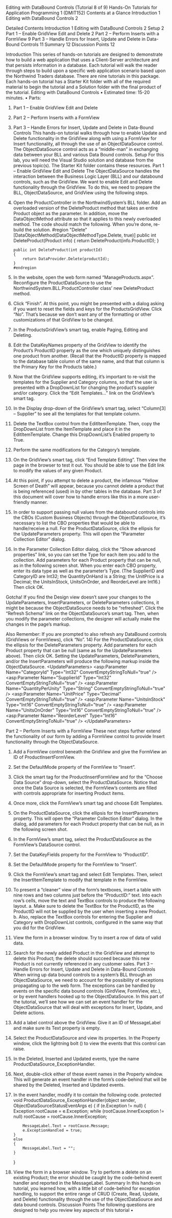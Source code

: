 ﻿

Editing with DataBound Controls
(Tutorial 8 of 9)
Hands-On Tutorials for Application Programming 1 (DMIT152)
Contents at a Glance
Introduction	1
Editing with DataBound Controls	2

Detailed Contents
Introduction	1
Editing with DataBound Controls	2
Setup	2
Part 1 – Enable GridView Edit and Delete	2
Part 2 – Perform Inserts with a FormView	9
Part 3 – Handle Errors for Insert, Update and Delete in Data-Bound Controls	11
Summary	12
Discussion Points	12


Introduction
This series of hands-on tutorials are designed to demonstrate how to build a web application that uses a Client-Server architecture and that persists information in a database. Each tutorial will walk the reader through steps to build upon a specific web application scenario based upon the Northwind Traders database.
There are nine tutorials in this package. Each hands-on tutorial has a Starter Kit folder with all of the required material to begin the tutorial and a Solution folder with the final product of the tutorial.
Editing with DataBound Controls
•	Estimated time: 15-20 minutes.
•	Parts:
1)	Part 1 – Enable GridView Edit and Delete
2)	Part 2 – Perform Inserts with a FormView
3)	Part 3 – Handle Errors for Insert, Update and Delete in Data-Bound Controls
This hands-on tutorial walks through how to enable Update and Delete functionality in the GridView along with using a FormView for Insert functionality, all through the use of an ObjectDataSource control. The ObjectDataSource control acts as a “middle-man” in exchanging data between your BLL and various Data Bound controls.
Setup
For this lab, you will need the Visual Studio solution and database from the previous topic(s). The Starter Kit folder contains these resources.
Part 1 – Enable GridView Edit and Delete
The ObjectDataSource handles the interaction between the Business Logic Layer (BLL) and our databound controls, such as the GridView. We want to enable Edit and Delete functionality through the GridView. To do this, we need to prepare the BLL, ObjectDataSource, and GridView using the following steps.
1)	Open the ProductController in the NorthwindSystem’s BLL folder. Add an overloaded version of the DeleteProduct method that takes an entire Product object as the parameter. In addition, move the DataObjectMethod attribute so that it applies to this newly overloaded method. The code should match the following. When you’re done, re-build the solution.
        #region "Delete"
        [DataObjectMethod(DataObjectMethodType.Delete, true)]
        public int DeleteProduct(Product info)
        {
            return DeleteProduct(info.ProductID);
        }

        public int DeleteProduct(int productId)
        {
            return DataProvider.Delete(productId);
        }
        #endregion

2)	In the website, open the web form named “ManageProducts.aspx”. Reconfigure the ProductDataSource to use the NorthwindSystem.BLL.ProductController class’ new DeleteProduct method.

3)	Click “Finish”. At this point, you might be presented with a dialog asking if you want to reset the fields and keys for the ProductsGridView. Click “No”. That’s because we don’t want any of the formatting or other customizations of that GridView to be changed.

4)	In the ProductsGridView’s smart tag, enable Paging, Editing and Deleting.

5)	Edit the DataKeyNames property of the GridView to identify the Product’s ProductID property as the one which uniquely distinguishes one product from another. (Recall that the ProductID property is mapped to the database table column of the same name, and that that column is the Primary Key for the Products table.)

6)	Now that the GridView supports editing, it’s important to re-visit the templates for the Supplier and Category columns, so that the user is presented with a DropDownList for changing the product’s supplier and/or category. Click the “Edit Templates…” link on the GridView’s smart tag.

7)	In the Display drop-down of the GridView’s smart tag, select “Column[3] – Supplier” to see all the templates for that template column.

8)	Delete the TextBox control from the EditItemTemplate. Then, copy the DropDownList from the ItemTemplate and place it in the EditItemTemplate. Change this DropDownList’s Enabled property to True.

9)	Perform the same modifications for the Category’s template.

10)	On the GridView’s smart tag, click “End Template Editing”. Then view the page in the browser to test it out. You should be able to use the Edit link to modify the values of any given Product.

11)	At this point, if you attempt to delete a product, the infamous “Yellow Screen of Death” will appear, because you cannot delete a product that is being referenced (used) in by other tables in the database.
Part 3 of this document will cover how to handle errors like this in a more user-friendly manner.

12)	In order to support passing null values from the databound controls into the CBOs (Custom Business Objects) through the ObjectDataSource, it’s necessary to list the CBO properties that would be able to handle/receive a null.
For the ProductDataSource, click the ellipsis for the UpdateParameters property. This will open the “Parameter Collection Editor” dialog.

13)	In the Parameter Collection Editor dialog, click the “Show advanced properties” link, so you can set the Type for each item you add to the collection. Add parameters for each Product property that can be null, as in the following screen shot. When you enter each CBO property, enter its data type as well as the parameter’s Type. (The SupplierID and CategoryID are Int32; the QuantityOnHand is a String; the UnitPrice is a Decimal; the UnitsInStock, UnitsOnOrder, and ReorderLevel are Int16.) Then click OK.

Gotcha!
If you find the Design view doesn’t save your changes to the UpdateParameters, InsertParameters, or DeleteParameters collections, it might be because the ObjectDataSource needs to be “refreshed”. Click the “Refresh Schema” link on the ObjectDataSource’s smart tag. Then, when you modify the parameter collections, the designer will actually make the changes in the page’s markup.

Also Remember: If you are prompted to also refresh any DataBound controls (GridViews or FormViews), click “No”.
14)	For the ProductDataSource, click the ellipsis for the DeleteParameters property. Add parameters for each Product property that can be null (same as for the UpdateParameters above). Then click OK. Setting the UpdateParameters, DeleteParameters, and/or the InsertParameters will produce the following markup inside the ObjectDataSource.
&lt;UpdateParameters&gt;
    &lt;asp:Parameter Name="CategoryId" Type="Int32" ConvertEmptyStringToNull="true" /&gt;
    &lt;asp:Parameter Name="SupplierId" Type="Int32" ConvertEmptyStringToNull="true" /&gt;
    &lt;asp:Parameter Name="QuantityPerUnity" Type="String" ConvertEmptyStringToNull="true" /&gt;
    &lt;asp:Parameter Name="UnitPrice" Type="Decimal" ConvertEmptyStringToNull="true" /&gt;
    &lt;asp:Parameter Name="UnitsInStock" Type="Int16" ConvertEmptyStringToNull="true" /&gt;
    &lt;asp:Parameter Name="UnitsOnOrder" Type="Int16" ConvertEmptyStringToNull="true" /&gt;
    &lt;asp:Parameter Name="ReorderLevel" Type="Int16" ConvertEmptyStringToNull="true" /&gt;
&lt;/UpdateParameters&gt;

Part 2 – Perform Inserts with a FormView
These next steps further extend the functionality of our form by adding a FormView control to provide Insert functionality through the ObjectDataSource.
1)	Add a FormView control beneath the GridView and give the FormView an ID of ProductInsertFormView.

2)	Set the DefaultMode property of the FormView to “Insert”.

3)	Click the smart tag for the ProductInsertFormView and for the “Choose Data Source” drop-down, select the ProductDataSource. Notice that once the Data Source is selected, the FormView’s contents are filled with controls appropriate for inserting Product items.

4)	Once more, click the FormView’s smart tag and choose Edit Templates.

5)	On the ProductDataSource, click the ellipsis for the InsertParameters property. This will open the “Parameter Collection Editor” dialog. In the dialog, add parameters for each Product property that can be null, as in the following screen shot.

6)	In the FormView’s smart tag, select the ProductDataSource as the FormView’s DataSource control.
7)	Set the DataKeyFields property for the FormView to “ProductID”.
8)	Set the DefaultMode property for the FormView to “Insert”.
9)	Click the FormView’s smart tag and select Edit Templates. Then, select the InsertItemTemplate to modify that template in the FormView.
10)	To present a “cleaner” view of the form’s textboxes, insert a table with nine rows and two columns just before the “ProductID:” text. Into each row’s cells, move the text and TextBox controls to produce the following layout.
a.	Make sure to delete the TextBox for the ProductID, as the ProductID will not be supplied by the user when inserting a new Product.
b.	Also, replace the TextBox controls for entering the Supplier and Category with DropDownList controls, configured in the same way that you did for the GridView.
11)	View the form in a browser window. Try to insert a row of data of valid data.
12)	Search for the newly added Product in the GridView and attempt to delete this Product; the delete should succeed because this new Product is not currently referenced in any customer sales.
Part 3 – Handle Errors for Insert, Update and Delete in Data-Bound Controls
When wiring up data bound controls to a system’s BLL through an ObjectDataSource, we need to account for the possibility of exceptions propagating up to the web form. The exceptions can be handled by events on the specific data bound controls (GirdView, FormView, etc.), or by event handlers hooked up to the ObjectDataSource.
In this part of the tutorial, we’ll see how we can set an event handler for the ObjectDataSource that will deal with exceptions for Insert, Update, and Delete actions.
1)	Add a label control above the GridView. Give it an ID of MessageLabel and make sure its Text property is empty.
2)	Select the ProductDataSource and view its properties. In the Property window, click the lightning bolt () to view the events that this control can raise.
3)	In the Deleted, Inserted and Updated events, type the name ProductDataSource_ExceptionHandler.
4)	Next, double-click either of these event names in the Property window. This will generate an event handler in the form’s code-behind that will be shared by the Deleted, Inserted and Updated events.
5)	In the event handler, modify it to contain the following code.
    protected void ProductDataSource_ExceptionHandler(object sender, ObjectDataSourceStatusEventArgs e)
    {
        if (e.Exception != null)
        {
            Exception rootCause = e.Exception;
            while (rootCause.InnerException != null)
                rootCause = rootCause.InnerException;

            MessageLabel.Text = rootCause.Message;
            e.ExceptionHandled = true;
        }
        else
        {
            MessageLabel.Text = "";
        }
    }

6)	View the form in a browser window. Try to perform a delete on an existing Product; the error should be caught by the code-behind event handler and reported in the MessageLabel.
Summary
In this hands-on tutorial, you learned how, with a little bit of code-behind for exception handling, to support the entire range of CRUD (Create, Read, Update, and Delete) functionality through the use of the ObjectDataSource and data bound controls.
Discussion Points
The following questions are designed to help you review key aspects of this tutorial
•

